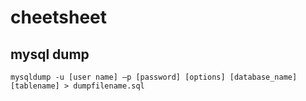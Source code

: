 # cheetsheet

## mysql dump

```
mysqldump -u [user name] –p [password] [options] [database_name] [tablename] > dumpfilename.sql
```
